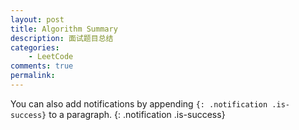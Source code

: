 ```yaml
---
layout: post
title: Algorithm Summary
description: 面试题目总结
categories:
    - LeetCode
comments: true
permalink: 
---
```

You can also add notifications by appending `{: .notification .is-success}` to a paragraph.
{: .notification .is-success}
